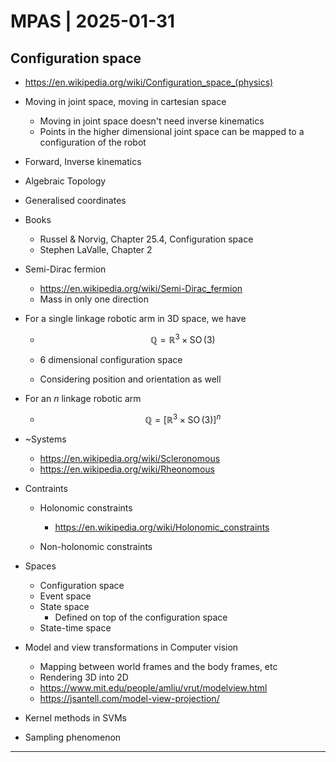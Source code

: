 # MPAS | 2025-01-31

## Configuration space

- <https://en.wikipedia.org/wiki/Configuration_space_(physics)>

- Moving in joint space, moving in cartesian space
  - Moving in joint space doesn't need inverse kinematics
  - Points in the higher dimensional joint space can be mapped to a configuration of the robot

- Forward, Inverse kinematics

- Algebraic Topology

- Generalised coordinates

- Books
  - Russel & Norvig, Chapter 25.4, Configuration space
  - Stephen LaValle, Chapter 2

- Semi-Dirac fermion
  - <https://en.wikipedia.org/wiki/Semi-Dirac_fermion>
  - Mass in only one direction

- For a single linkage robotic arm in 3D space, we have

  - $$
    \mathbb{Q} = \mathbb{R}^3 \times \operatorname{SO}(3)
    $$

  - 6 dimensional configuration space

  - Considering position and orientation as well

- For an $n$ linkage robotic arm

  - $$
    \mathbb{Q} = {\left[ \mathbb{R}^3 \times \operatorname{SO}(3) \right]}^{n}
    $$

- ~Systems

  - <https://en.wikipedia.org/wiki/Scleronomous>
  - <https://en.wikipedia.org/wiki/Rheonomous>

- Contraints

  - Holonomic constraints
    - <https://en.wikipedia.org/wiki/Holonomic_constraints>

  - Non-holonomic constraints

- Spaces

  - Configuration space
  - Event space
  - State space
    - Defined on top of the configuration space
  - State-time space

- Model and view transformations in Computer vision

  - Mapping between world frames and the body frames, etc
  - Rendering 3D into 2D
  - <https://www.mit.edu/people/amliu/vrut/modelview.html>
  - <https://jsantell.com/model-view-projection/>

- Kernel methods in SVMs

- Sampling phenomenon

---

